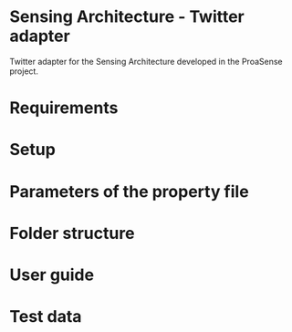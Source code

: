 # Sensing Architecture - Twitter adapter
Twitter adapter for the Sensing Architecture developed in the ProaSense project.

# Requirements

# Setup

# Parameters of the property file

# Folder structure

# User guide

# Test data